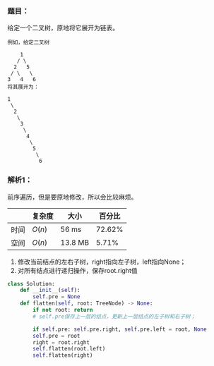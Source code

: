 ### 题目：
给定一个二叉树，原地将它展开为链表。

```
例如，给定二叉树

    1
   / \
  2   5
 / \   \
3   4   6
将其展开为：

1
 \
  2
   \
    3
     \
      4
       \
        5
         \
          6
```

### 解析1：
前序遍历，但是要原地修改，所以会比较麻烦。

|  |复杂度|大小|百分比|
|--|--|--|--|
|时间|$O(n)$|56 ms|72.62%|
|空间|$O(n)$|13.8 MB|5.71%|

1. 修改当前结点的左右子树，right指向左子树，left指向None；
2. 对所有结点进行递归操作，保存root.right值
```python
class Solution:
    def __init__(self):
        self.pre = None
    def flatten(self, root: TreeNode) -> None:
        if not root: return
        # self.pre保存上一层的结点，更新上一层结点的左子树和右子树；

        if self.pre: self.pre.right, self.pre.left = root, None
        self.pre = root
        right = root.right
        self.flatten(root.left)
        self.flatten(right)
```